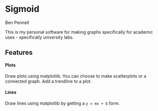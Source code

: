 # Sigmoid
Ben Pennell

This is my personal software 
for making graphs specifically for academic uses - specifically university labs.


## Features
#### Plots
Draw plots using matplotlib. You can choose to make scatterplots or a connected graph.
Add a trendline to a plot.
#### Lines
Draw lines using matplotlib by getting a `y = mx + b` form.
